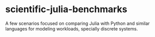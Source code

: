 # scientific-julia-benchmarks
A few scenarios focused on comparing Julia with Python and similar languages for modeling workloads, specially discrete systems.
